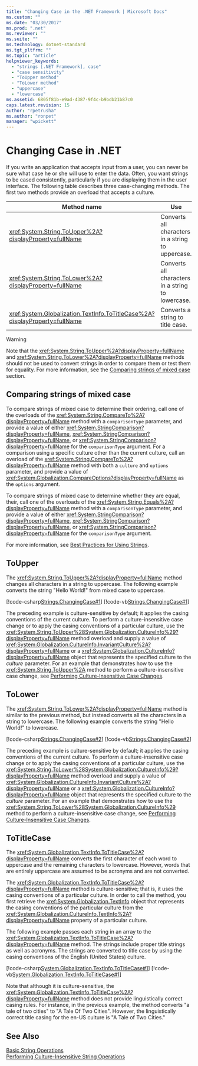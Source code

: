 ```yaml
---
title: "Changing Case in the .NET Framework | Microsoft Docs"
ms.custom: ""
ms.date: "03/30/2017"
ms.prod: ".net"
ms.reviewer: ""
ms.suite: ""
ms.technology: dotnet-standard
ms.tgt_pltfrm: ""
ms.topic: "article"
helpviewer_keywords: 
  - "strings [.NET Framework], case"
  - "case sensitivity"
  - "ToUpper method"
  - "ToLower method"
  - "uppercase"
  - "lowercase"
ms.assetid: 6805f81b-e9ad-4387-9f4c-b9bdb21b87c0
caps.latest.revision: 15
author: "rpetrusha"
ms.author: "ronpet"
manager: "wpickett"
---
```

# Changing Case in .NET
If you write an application that accepts input from a user, you can never be sure what case he or she will use to enter the data. Often, you want strings to be cased consistently, particularly if you are displaying them in the user interface. The following table describes three case-changing methods. The first two methods provide an overload that accepts a culture.  
  
|Method name|Use|  
|-----------------|---------|  
|<xref:System.String.ToUpper%2A?displayProperty=fullName>|Converts all characters in a string to uppercase.|  
|<xref:System.String.ToLower%2A?displayProperty=fullName>|Converts all characters in a string to lowercase.|  
|<xref:System.Globalization.TextInfo.ToTitleCase%2A?displayProperty=fullName>|Converts a string to title case.|  
  
> [!WARNING]
>  Note that the <xref:System.String.ToUpper%2A?displayProperty=fullName> and <xref:System.String.ToLower%2A?displayProperty=fullName> methods should not be used to convert strings in order to compare them or test them for equality. For more information, see the [Comparing strings of mixed case](#Comparing) section.  
  
<a name="Comparing"></a>   
## Comparing strings of mixed case  
 To compare strings of mixed case to determine their ordering, call one of the overloads of the <xref:System.String.CompareTo%2A?displayProperty=fullName> method with a `comparisonType` parameter, and provide a value of either <xref:System.StringComparison?displayProperty=fullName>, <xref:System.StringComparison?displayProperty=fullName>, or <xref:System.StringComparison?displayProperty=fullName> for the `comparisonType` argument. For a comparison using a specific culture other than the current culture, call an overload of the <xref:System.String.CompareTo%2A?displayProperty=fullName> method with both a `culture` and `options` parameter, and provide a value of <xref:System.Globalization.CompareOptions?displayProperty=fullName> as the `options` argument.  
  
 To compare strings of mixed case to determine whether they are equal, their, call one of the overloads of the <xref:System.String.Equals%2A?displayProperty=fullName> method with a `comparisonType` parameter, and provide a value of either <xref:System.StringComparison?displayProperty=fullName>, <xref:System.StringComparison?displayProperty=fullName>, or <xref:System.StringComparison?displayProperty=fullName> for the `comparisonType` argument.  
  
 For more information, see [Best Practices for Using Strings](../../../docs/standard/base-types/best-practices-strings.md).  
  
## ToUpper  
 The <xref:System.String.ToUpper%2A?displayProperty=fullName> method changes all characters in a string to uppercase. The following example converts the string "Hello World!" from mixed case to uppercase.  
  
 [!code-csharp[Strings.ChangingCase#1](../../../samples/snippets/csharp/VS_Snippets_CLR/Strings.ChangingCase/cs/Example.cs#1)]
 [!code-vb[Strings.ChangingCase#1](../../../samples/snippets/visualbasic/VS_Snippets_CLR/Strings.ChangingCase/vb/Example.vb#1)]  
  
 The preceding example is culture-sensitive by default; it applies the casing conventions of the current culture. To perform a culture-insensitive case change or to apply the casing conventions of a particular culture, use the <xref:System.String.ToUpper%28System.Globalization.CultureInfo%29?displayProperty=fullName> method overload and supply a value of <xref:System.Globalization.CultureInfo.InvariantCulture%2A?displayProperty=fullName> or a <xref:System.Globalization.CultureInfo?displayProperty=fullName> object that represents the specified culture to the *culture* parameter. For an example that demonstrates how to use the <xref:System.String.ToUpper%2A> method to perform a culture-insensitive case change, see [Performing Culture-Insensitive Case Changes](../../../docs/standard/globalization-localization/performing-culture-insensitive-case-changes.md).  
  
## ToLower  
 The <xref:System.String.ToLower%2A?displayProperty=fullName> method is similar to the previous method, but instead converts all the characters in a string to lowercase. The following example converts the string "Hello World!" to lowercase.  
  
 [!code-csharp[Strings.ChangingCase#2](../../../samples/snippets/csharp/VS_Snippets_CLR/Strings.ChangingCase/cs/Example.cs#2)]
 [!code-vb[Strings.ChangingCase#2](../../../samples/snippets/visualbasic/VS_Snippets_CLR/Strings.ChangingCase/vb/Example.vb#2)]  
  
 The preceding example is culture-sensitive by default; it applies the casing conventions of the current culture. To perform a culture-insensitive case change or to apply the casing conventions of a particular culture, use the <xref:System.String.ToLower%28System.Globalization.CultureInfo%29?displayProperty=fullName> method overload and supply a value of <xref:System.Globalization.CultureInfo.InvariantCulture%2A?displayProperty=fullName> or a <xref:System.Globalization.CultureInfo?displayProperty=fullName> object that represents the specified culture to the *culture* parameter. For an example that demonstrates how to use the <xref:System.String.ToLower%28System.Globalization.CultureInfo%29> method to perform a culture-insensitive case change, see [Performing Culture-Insensitive Case Changes](../../../docs/standard/globalization-localization/performing-culture-insensitive-case-changes.md).  
  
## ToTitleCase  
 The <xref:System.Globalization.TextInfo.ToTitleCase%2A?displayProperty=fullName> converts the first character of each word to uppercase and the remaining characters to lowercase. However, words that are entirely uppercase are assumed to be acronyms and are not converted.  
  
 The <xref:System.Globalization.TextInfo.ToTitleCase%2A?displayProperty=fullName> method is culture-sensitive; that is, it uses the casing conventions of a particular culture. In order to call the method, you first retrieve the <xref:System.Globalization.TextInfo> object that represents the casing conventions of the particular culture from the <xref:System.Globalization.CultureInfo.TextInfo%2A?displayProperty=fullName> property of a particular culture.  
  
 The following example passes each string in an array to the <xref:System.Globalization.TextInfo.ToTitleCase%2A?displayProperty=fullName> method.  The strings include proper title strings as well as acronyms. The strings are converted to title case by using the casing conventions of the English (United States) culture.  
  
 [!code-csharp[System.Globalization.TextInfo.ToTitleCase#1](../../../samples/snippets/csharp/VS_Snippets_CLR_System/system.globalization.textinfo.totitlecase/cs/totitlecase2.cs#1)]
 [!code-vb[System.Globalization.TextInfo.ToTitleCase#1](../../../samples/snippets/visualbasic/VS_Snippets_CLR_System/system.globalization.textinfo.totitlecase/vb/totitlecase2.vb#1)]  
  
 Note that although it is culture-sensitive, the <xref:System.Globalization.TextInfo.ToTitleCase%2A?displayProperty=fullName> method does not provide linguistically correct casing rules. For instance, in the previous example, the method converts "a tale of two cities" to "A Tale Of Two Cities". However, the linguistically correct title casing for the en-US culture is "A Tale of Two Cities."  
  
## See Also  
 [Basic String Operations](../../../docs/standard/base-types/basic-string-operations.md)   
 [Performing Culture-Insensitive String Operations](../../../docs/standard/globalization-localization/performing-culture-insensitive-string-operations.md)